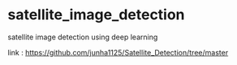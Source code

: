 # satellite_image_detection
satellite image detection using deep learning

link : https://github.com/junha1125/Satellite_Detection/tree/master
